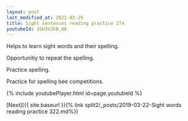 ```yaml
---
layout: post
last_modified_at: 2021-03-29
title: Sight sentences reading practice 274
youtubeId: 1GH3VJhB_8A
---
```

 
 
Helps to learn sight words and their spelling.

Opportunitiy to repeat the spelling. 

Practice spelling. 
 
Practice for spelling bee competitions. 
 
{% include youtubePlayer.html id=page.youtubeId %}
 
 

[Next]({{ site.baseurl }}{% link  split2/_posts/2019-03-22-Sight words reading practice 322.md%})
 
